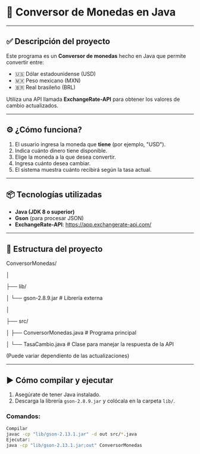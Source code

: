 # 💱 Conversor de Monedas en Java
---

## ✅ Descripción del proyecto

Este programa es un **Conversor de monedas** hecho en Java que permite convertir entre:

- 🇺🇸 Dólar estadounidense (USD)  
- 🇲🇽 Peso mexicano (MXN)  
- 🇧🇷 Real brasileño (BRL)

Utiliza una API llamada **ExchangeRate-API** para obtener los valores de cambio actualizados.

---

## ⚙️ ¿Cómo funciona?

1. El usuario ingresa la moneda que **tiene** (por ejemplo, "USD").
2. Indica cuánto dinero tiene disponible.
3. Elige la moneda a la que desea convertir.
4. Ingresa cuánto desea cambiar.
5. El sistema muestra cuánto recibirá según la tasa actual.

---

## 📦 Tecnologías utilizadas

- **Java (JDK 8 o superior)**
- **Gson** (para procesar JSON)
- **ExchangeRate-API**: https://app.exchangerate-api.com/

---

## 📁 Estructura del proyecto
ConversorMonedas/

│

├── lib/

│ └── gson-2.8.9.jar # Librería externa

│

├── src/

│ ├── ConversorMonedas.java # Programa principal

│ └── TasaCambio.java # Clase para manejar la respuesta de la API

(Puede variar dependiento de las actualizaciones)

---

## ▶️ Cómo compilar y ejecutar

1. Asegúrate de tener Java instalado.
2. Descarga la librería `gson-2.8.9.jar` y colócala en la carpeta `lib/`.

### Comandos:

```bash
Compilar
javac -cp "lib/gson-2.13.1.jar" -d out src/*.java
Ejecutar:
java -cp "lib/gson-2.13.1.jar;out" ConversorMonedas

